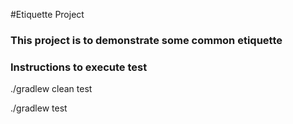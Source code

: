 #Etiquette Project
### This project is to demonstrate some common etiquette
### Instructions to execute test
./gradlew clean test

./gradlew test